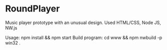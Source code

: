 # RoundPlayer
Music player prototype with an unusual design.
Used HTML/CSS, Node JS, NW.js

Usage: npm install && npm start
Build program: cd www && npm nwbuild -p win32 .

